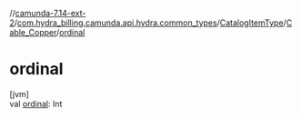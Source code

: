 //[camunda-7.14-ext-2](../../../../index.md)/[com.hydra_billing.camunda.api.hydra.common_types](../../index.md)/[CatalogItemType](../index.md)/[Cable_Copper](index.md)/[ordinal](ordinal.md)

# ordinal

[jvm]\
val [ordinal](ordinal.md): Int
